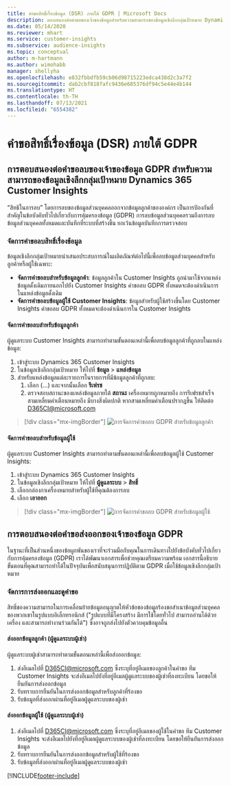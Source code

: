 ```yaml
---
title: คำขอสิทธิ์เรื่องข้อมูล (DSR) ภายใต้ GDPR | Microsoft Docs
description: ตอบสนองต่อคำขอของเจ้าของข้อมูลสำหรับความสามารถของข้อมูลเชิงลึกกลุ่มเป้าหมาย Dynamics 365 Customer Insights
ms.date: 05/14/2020
ms.reviewer: mhart
ms.service: customer-insights
ms.subservice: audience-insights
ms.topic: conceptual
author: m-hartmann
ms.author: wimohabb
manager: shellyha
ms.openlocfilehash: e832fbbdfb59cb06d98715223edca438d2c3a7f2
ms.sourcegitcommit: dab2cbf818fafc9436e685376df94c5e44e4b144
ms.translationtype: HT
ms.contentlocale: th-TH
ms.lasthandoff: 07/13/2021
ms.locfileid: "6554382"
---
```

# <a name="data-subject-rights-dsr-requests-under-gdpr"></a>คำขอสิทธิ์เรื่องข้อมูล (DSR) ภายใต้ GDPR

## <a name="responding-to-gdpr-data-subject-delete-requests-for-dynamics-365-customer-insights-audience-insights-capability"></a>การตอบสนองต่อคำขอลบของเจ้าของข้อมูล GDPR สำหรับความสามารถของข้อมูลเชิงลึกกลุ่มเป้าหมาย Dynamics 365 Customer Insights

“สิทธิในการลบ” โดยการลบของข้อมูลส่วนบุคคลออกจากข้อมูลลูกค้าขององค์กร เป็นการป้องกันที่สำคัญในข้อบังคับทั่วไปเกี่ยวกับการคุ้มครองข้อมูล (GDPR) การลบข้อมูลส่วนบุคคลรวมถึงการลบข้อมูลส่วนบุคคลทั้งหมดและบันทึกที่ระบบที่สร้างขึ้น ยกเว้นข้อมูลบันทึกการตรวจสอบ

### <a name="manage-data-subject-delete-requests"></a>จัดการคำขอลบสิทธิ์เรื่องข้อมูล

ข้อมูลเชิงลึกกลุ่มเป้าหมายนำเสนอประสบการณ์ในผลิตภัณฑ์ต่อไปนี้เพื่อลบข้อมูลส่วนบุคคลสำหรับลูกค้าหรือผู้ใช้เฉพาะ:

- **จัดการคำขอลบสำหรับข้อมูลลูกค้า**: ข้อมูลลูกค้าใน Customer Insights ถูกนำมาใช้จากแหล่งข้อมูลดั้งเดิมภายนอกไปยัง Customer Insights คำขอลบ GDPR ทั้งหมดจะต้องดำเนินการในแหล่งข้อมูลดั้งเดิม
- **จัดการคำขอลบข้อมูลผู้ใช้ Customer Insights**: ข้อมูลสำหรับผู้ใช้สร้างขึ้นโดย Customer Insights คำขอลบ GDPR ทั้งหมดจะต้องดำเนินการใน Customer Insights

#### <a name="manage-delete-requests-for-customer-data"></a>จัดการคำขอลบสำหรับข้อมูลลูกค้า

ผู้ดูแลระบบ Customer Insights สามารถทำตามขั้นตอนเหล่านี้เพื่อลบข้อมูลลูกค้าที่ถูกลบในแหล่งข้อมูล:

1. เข้าสู่ระบบ Dynamics 365 Customer Insights
2. ในข้อมูลเชิงลึกกลุ่มเป้าหมาย ให้ไปที่ **ข้อมูล** > **แหล่งข้อมูล**
3. สำหรับแหล่งข้อมูลแต่ละรายการในรายการที่มีข้อมูลลูกค้าที่ถูกลบ:
   1. เลือก (...) และจากนั้นเลือก **รีเฟรช**
   2. ตรวจสอบสถานะของแหล่งข้อมูลภายใต้ **สถานะ** เครื่องหมายถูกหมายถึง การรีเฟรชสำเร็จ สามเหลี่ยมคำเตือนหมายถึง มีบางสิ่งผิดปกติ หากสามเหลี่ยมคำเตือนปรากฏขึ้น ให้ติดต่อ D365CI@microsoft.com

> [!div class="mx-imgBorder"]
> ![การจัดการคำขอลบ GDPR สำหรับข้อมูลลูกค้า](media/gdpr-data-sources.png "การจัดการคำขอลบ GDPR สำหรับข้อมูลลูกค้า")

#### <a name="manage-delete-requests-for-user-data"></a>จัดการคำขอลบสำหรับข้อมูลผู้ใช้

ผู้ดูแลระบบ Customer Insights สามารถทำตามขั้นตอนเหล่านี้เพื่อลบข้อมูลผู้ใช้ Customer Insights:

1. เข้าสู่ระบบ Dynamics 365 Customer Insights
2. ในข้อมูลเชิงลึกกลุ่มเป้าหมาย ให้ไปที่ **ผู้ดูแลระบบ** > **สิทธิ์**
3. เลือกกล่องกาเครื่องหมายสำหรับผู้ใช้ที่คุณต้องการลบ
4. เลือก **เอาออก**

> [!div class="mx-imgBorder"]
> ![การจัดการคำขอลบ GDPR สำหรับข้อมูลผู้ใช้](media/gdpr-permissions.png "การจัดการคำขอลบ GDPR สำหรับข้อมูลผู้ใช้")

## <a name="responding-to-gdpr-data-subject-export-requests"></a>การตอบสนองต่อคำขอส่งออกของเจ้าของข้อมูล GDPR

ในฐานะที่เป็นส่วนหนึ่งของข้อผูกพันของเราที่จะร่วมมือกับคุณในการเดินทางไปยังข้อบังคับทั่วไปเกี่ยวกับการคุ้มครองข้อมูล (GDPR) เราได้พัฒนาเอกสารเพื่อช่วยคุณเตรียมความพร้อม เอกสารนี้อธิบายขั้นตอนที่คุณสามารถทำได้ในปัจจุบันเพื่อสนับสนุนการปฏิบัติตาม GDPR เมื่อใช้ข้อมูลเชิงลึกกลุ่มเป้าหมาย

### <a name="manage-export-and-view-requests"></a>จัดการการส่งออกและดูคำขอ

สิทธิ์ของความสามารถในการเคลื่อนย้ายข้อมูลอนุญาตให้หัวข้อของข้อมูลร้องขอสำเนาข้อมูลส่วนบุคคลของพวกเขาในรูปแบบอิเล็กทรอนิกส์ ("รูปแบบที่มีโครงสร้าง มีการใช้โดยทั่วไป สามารถอ่านได้ด้วยเครื่อง และสามารถทำงานร่วมกันได้") ซึ่งอาจถูกส่งไปยังตัวควบคุมข้อมูลอื่น

#### <a name="export-customer-data-tenant-admin"></a>ส่งออกข้อมูลลูกค้า (ผู้ดูแลระบบผู้เช่า)

ผู้ดูแลระบบผู้เช่าสามารถทำตามขั้นตอนเหล่านี้เพื่อส่งออกข้อมูล:

1. ส่งอีเมลไปที่ D365CI@microsoft.com ซึ่งระบุที่อยู่อีเมลของลูกค้าในคำขอ ทีม Customer Insights จะส่งอีเมลไปยังที่อยู่อีเมลผู้ดูแลระบบของผู้เช่าที่ลงทะเบียน โดยขอให้ยืนยันการส่งออกข้อมูล
2. รับทราบการยืนยันในการส่งออกข้อมูลสำหรับลูกค้าที่ร้องขอ
3. รับข้อมูลที่ส่งออกผ่านที่อยู่อีเมลผู้ดูแลระบบของผู้เช่า

#### <a name="export-user-data-tenant-admin"></a>ส่งออกข้อมูลผู้ใช้ (ผู้ดูแลระบบผู้เช่า)

1. ส่งอีเมลไปที่ D365CI@microsoft.com ซึ่งระบุที่อยู่อีเมลของผู้ใช้ในคำขอ ทีม Customer Insights จะส่งอีเมลไปยังที่อยู่อีเมลผู้ดูแลระบบของผู้เช่าที่ลงทะเบียน โดยขอให้ยืนยันการส่งออกข้อมูล
2. รับทราบการยืนยันในการส่งออกข้อมูลสำหรับผู้ใช้ที่ร้องขอ
3. รับข้อมูลที่ส่งออกผ่านที่อยู่อีเมลผู้ดูแลระบบของผู้เช่า


[!INCLUDE[footer-include](../includes/footer-banner.md)]